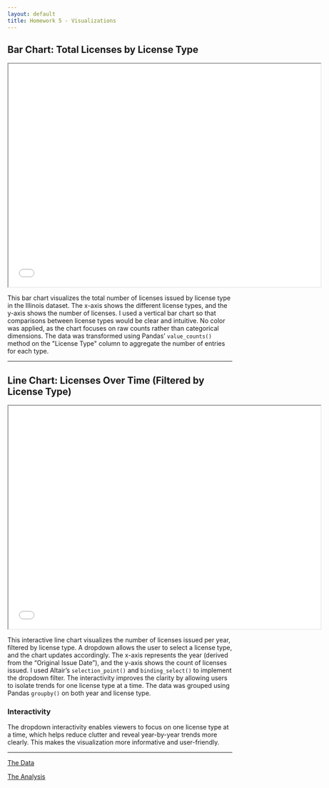 ```yaml
---
layout: default
title: Homework 5 - Visualizations
---
```


## Bar Chart: Total Licenses by License Type

<iframe src="bar_chart.html" width="700" height="500"></iframe>

This bar chart visualizes the total number of licenses issued by license type in the Illinois dataset. The x-axis shows the different license types, and the y-axis shows the number of licenses. I used a vertical bar chart so that comparisons between license types would be clear and intuitive. No color was applied, as the chart focuses on raw counts rather than categorical dimensions. The data was transformed using Pandas’ `value_counts()` method on the "License Type" column to aggregate the number of entries for each type.

---

## Line Chart: Licenses Over Time (Filtered by License Type)

<iframe src="line_chart.html" width="700" height="500"></iframe>

This interactive line chart visualizes the number of licenses issued per year, filtered by license type. A dropdown allows the user to select a license type, and the chart updates accordingly. The x-axis represents the year (derived from the “Original Issue Date”), and the y-axis shows the count of licenses issued. I used Altair’s `selection_point()` and `binding_select()` to implement the dropdown filter. The interactivity improves the clarity by allowing users to isolate trends for one license type at a time. The data was grouped using Pandas `groupby()` on both year and license type.

### Interactivity

The dropdown interactivity enables viewers to focus on one license type at a time, which helps reduce clutter and reveal year-by-year trends more clearly. This makes the visualization more informative and user-friendly.

---

<p><a href="https://raw.githubusercontent.com/UIUC-iSchool-DataViz/is445_data/main/licenses_fall2022.csv">The Data</a></p>
<p><a href="https://github.com/Aanchal123/Aanchal123.github.io/blob/main/hw5/YOUR_NOTEBOOK.ipynb">The Analysis</a></p>

